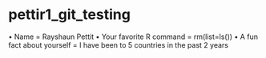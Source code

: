 # pettir1_git_testing
•	Name = Rayshaun Pettit
•	Your favorite R command = rm(list=ls())
•	A fun fact about yourself = I have been to 5 countries in the past 2 years
